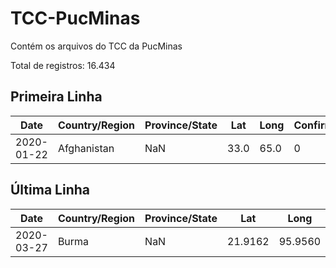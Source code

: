 # TCC-PucMinas
Contém os arquivos do TCC da PucMinas

Total de registros: 16.434


## Primeira Linha

| Date          | Country/Region | Province/State | Lat  | Long | Confirmed | Deaths |  
| ------------- | -------------- | -------------- | ---- | ---- | --------- | ------ |
| 2020-01-22    | Afghanistan    | NaN            | 33.0 | 65.0 |         0 |      0 |


## Última Linha
| Date          | Country/Region | Province/State | Lat     | Long    | Confirmed | Deaths |  
| ------------- | -------------- | -------------- | ------- | ------- | --------- | ------ |
| 2020-03-27    | Burma          | NaN            | 21.9162 | 95.9560 |         8 |      0 |


	          	       
